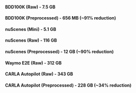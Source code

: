 #### BDD100K (Raw) - 7.5 GB
#### BDD100K (Preprocessed) - 656 MB (~91% reduction)
#### nuScenes (Mini) - 5.1 GB
#### nuScenes (Raw) - 116 GB
#### nuScenes (Preprocessed) - 12 GB (~90% reduction)
#### Waymo E2E (Raw) - 312 GB
#### CARLA Autopilot (Raw) - 343 GB
#### CARLA Autopilot (Preprocessed) - 228 GB (~34% reduction)